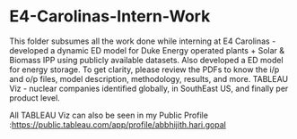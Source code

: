 # E4-Carolinas-Intern-Work
This folder subsumes all the work done while interning at E4 Carolinas - developed a dynamic ED model for Duke Energy operated plants + Solar & Biomass IPP using publicly available datasets. Also developed a ED model for energy storage. To get clarity, please review the PDFs to know the i/p and o/p files, model description, methodology, results, and more. 
TABLEAU Viz - nuclear companies identified globally, in SouthEast US, and finally per product level. 

All TABLEAU Viz can also be seen in my Public Profile :https://public.tableau.com/app/profile/abbhijith.hari.gopal
